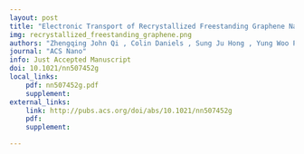 ```yaml
---
layout: post
title: "Electronic Transport of Recrystallized Freestanding Graphene Nanoribbons"
img: recrystallized_freestanding_graphene.png
authors: "Zhengqing John Qi , Colin Daniels , Sung Ju Hong , Yung Woo Park , Vincent Meunier , Marija Drndić , and A.T. Charlie Johnson"
journal: "ACS Nano"
info: Just Accepted Manuscript
doi: 10.1021/nn507452g
local_links:
    pdf: nn507452g.pdf
    supplement:
external_links:
    link: http://pubs.acs.org/doi/abs/10.1021/nn507452g
    pdf:
    supplement:

---
```


<!--more-->
